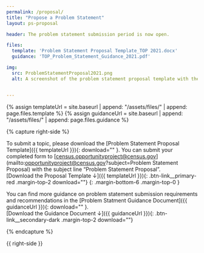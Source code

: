 ```yaml
---
permalink: /proposal/
title: "Propose a Problem Statement"
layout: ps-proposal

header: The problem statement submission period is now open.

files:
  template: 'Problem Statement Proposal Template_TOP 2021.docx'
  guidance: 'TOP_Problem_Statement_Guidance_2021.pdf'

img:
  src: ProblemStatementProposal2021.png
  alt: A screenshot of the problem statement proposal template with the headline 'Problem Statement Proposal Template'


---
```

{% assign templateUrl = site.baseurl | append: "/assets/files/" | append: page.files.template %}
{% assign guidanceUrl = site.baseurl | append: "/assets/files/" | append: page.files.guidance %}

{% capture right-side %}

To submit a topic, please download the [Problem Statement Proposal Template]({{ templateUrl }}){: download="" }. You can submit your completed form to [census.opportunityproject@census.gov](mailto:opportunityproject@census.gov?subject=Problem Statement Proposal) with the subject line “Problem Statement Proposal”. <br/>
[Download the Proposal Template&nbsp;&darr;]({{ templateUrl }}){: .btn-link__primary-red .margin-top-2 download=""}
{: .margin-bottom-6 .margin-top-0 }

You can find more guidance on problem statement submission requirements and recommendations in the [Problem Statment Guidance Document]({{ guidanceUrl }}){: download="" }.<br/>
[Download the Guidance Document&nbsp;&darr;]({{ guidanceUrl }}){: .btn-link__secondary-dark .margin-top-2 download=""}

{% endcapture %}

{{ right-side }}